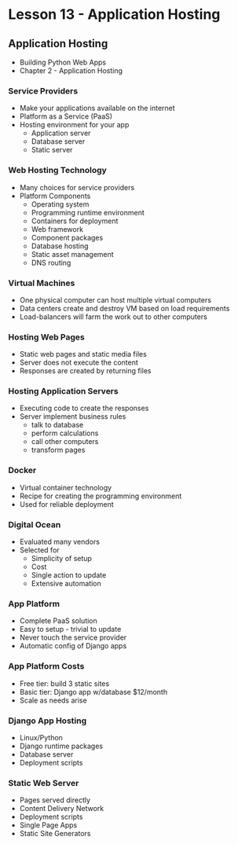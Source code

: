 # Lesson 13 - Application Hosting

## Application Hosting
* Building Python Web Apps 
* Chapter 2 - Application Hosting


### Service Providers
* Make your applications available on the internet
* Platform as a Service (PaaS)
* Hosting environment for your app
    * Application server
    * Database server
    * Static server


### Web Hosting Technology
* Many choices for service providers
* Platform Components
    * Operating system
    * Programming runtime environment
    * Containers for deployment
    * Web framework
    * Component packages
    * Database hosting
    * Static asset management
    * DNS routing


### Virtual Machines
* One physical computer can host multiple virtual computers
* Data centers create and destroy VM based on load requirements
* Load-balancers will farm the work out to other computers


### Hosting Web Pages
* Static web pages and static media files
* Server does not execute the content
* Responses are created by returning files


### Hosting Application Servers
* Executing code to create the responses
* Server implement business rules 
    * talk to database
    * perform calculations
    * call other computers
    * transform pages


### Docker
* Virtual container technology
* Recipe for creating the programming environment
* Used for reliable deployment


### Digital Ocean
* Evaluated many vendors
* Selected for 
    * Simplicity of setup
    * Cost
    * Single action to update
    * Extensive automation


### App Platform
* Complete PaaS solution
* Easy to setup - trivial to update
* Never touch the service provider
* Automatic config of Django apps


### App Platform Costs
* Free tier: build 3 static sites
* Basic tier: Django app w/database $12/month
* Scale as needs arise


### Django App Hosting
* Linux/Python
* Django runtime packages
* Database server
* Deployment scripts


### Static Web Server
* Pages served directly
* Content Delivery Network
* Deployment scripts
* Single Page Apps
* Static Site Generators



